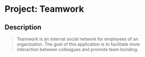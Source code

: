# Project: Teamwork

## Description

> Teamwork is an internal social network for employees of an organization. The goal of this application is to facilitate more interaction between colleagues and promote team bonding.
